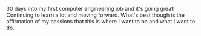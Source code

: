 30 days into my first computer engineering job and it's going great! Continuing to learn a lot and moving forward. What's best though is the affirmation of my passions that this is where I want to be and what I want to do.
